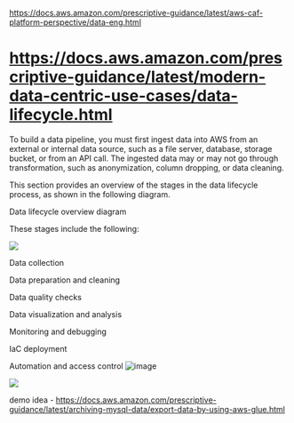 https://docs.aws.amazon.com/prescriptive-guidance/latest/aws-caf-platform-perspective/data-eng.html

# https://docs.aws.amazon.com/prescriptive-guidance/latest/modern-data-centric-use-cases/data-lifecycle.html
To build a data pipeline, you must first ingest data into AWS from an external or internal data source, such as a file server, database, storage bucket, or from an API call. The ingested data may or may not go through transformation, such as anonymization, column dropping, or data cleaning.

This section provides an overview of the stages in the data lifecycle process, as shown in the following diagram.

Data lifecycle overview diagram

These stages include the following:

![](https://docs.aws.amazon.com/images/prescriptive-guidance/latest/modern-data-centric-use-cases/images/data_lifecycle_overview.png)

Data collection

Data preparation and cleaning

Data quality checks

Data visualization and analysis

Monitoring and debugging

IaC deployment

Automation and access control
![image](https://github.com/user-attachments/assets/056b95e6-7277-457d-978c-ab2c6d956a8b)

![](https://docs.aws.amazon.com/images/whitepapers/latest/build-e2e-data-driven-applications/images/purpose-built-analytics.png)

demo idea - https://docs.aws.amazon.com/prescriptive-guidance/latest/archiving-mysql-data/export-data-by-using-aws-glue.html

